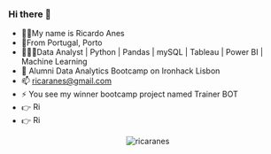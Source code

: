 ### Hi there 👋
- 🧔🏽My name is Ricardo Anes
- 📍From Portugal, Porto
- 👨🏻‍💻Data Analyst | Python | Pandas | mySQL | Tableau | Power BI | Machine Learning
- 🌱 Alumni Data Analytics Bootcamp on Ironhack Lisbon
- 📫 ricaranes@gmail.com
- ⚡ You see my winner bootcamp project named Trainer BOT
- 👉 <a href='https://www.linkedin.com/in/ricardo-anes/' target="_blank"><img alt='Ricardo Anes Linkedin' width='15' src="https://raw.githubusercontent.com/rahuldkjain/github-profile-readme-generator/master/src/images/icons/Social/linked-in-alt.svg"></a>
- 👉 <a href='https://public.tableau.com/app/profile/ricardo.anes' target="_blank"><img alt='Ricardo Anes Linkedin' width = '15' src="https://avatars.githubusercontent.com/u/828667?s=200&v=4"></a>


<p align="center"> <img src="https://komarev.com/ghpvc/?username=ricaranes&label=Profile%20views&color=0e75b6&style=flat" alt="ricaranes" /> </p>

<!--
**ricaranes/ricaranes** is a ✨ _special_ ✨ repository because its `README.md` (this file) appears on your GitHub profile.

Here are some ideas to get you started:

- 🔭 I’m currently working on ...
- 🌱 I’m currently learning ...
- 👯 I’m looking to collaborate on ...
- 🤔 I’m looking for help with ...
- 💬 Ask me about ...
- 📫 How to reach me: ...
- 😄 Pronouns: ...
- ⚡ Fun fact: ...
-->
